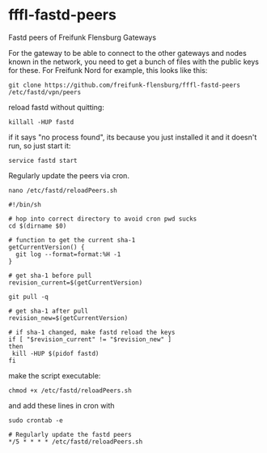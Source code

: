 # fffl-fastd-peers
Fastd peers of Freifunk Flensburg Gateways

For the gateway to be able to connect to the other gateways and nodes known in the network, you need to get a bunch of files with the public keys for these. For Freifunk Nord for example, this looks like this:

```
git clone https://github.com/freifunk-flensburg/fffl-fastd-peers /etc/fastd/vpn/peers
```
reload fastd without quitting:

```
killall -HUP fastd
```

if it says "no process found", its because you just installed it and it doesn't run, so just start it:

```
service fastd start
```

Regularly update the peers via cron.

```
nano /etc/fastd/reloadPeers.sh
```


```
#!/bin/sh

# hop into correct directory to avoid cron pwd sucks
cd $(dirname $0)

# function to get the current sha-1
getCurrentVersion() {
  git log --format=format:%H -1
}

# get sha-1 before pull
revision_current=$(getCurrentVersion)

git pull -q

# get sha-1 after pull
revision_new=$(getCurrentVersion)

# if sha-1 changed, make fastd reload the keys
if [ "$revision_current" != "$revision_new" ]
then
 kill -HUP $(pidof fastd)
fi
```

make the script executable:

```
chmod +x /etc/fastd/reloadPeers.sh
```

and add these lines in cron with

```
sudo crontab -e
```
```
# Regularly update the fastd peers
*/5 * * * * /etc/fastd/reloadPeers.sh
```
